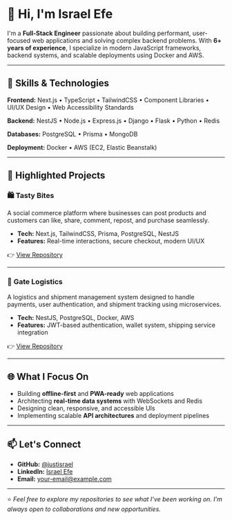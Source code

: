 
# 👋 Hi, I'm Israel Efe

I'm a **Full-Stack Engineer** passionate about building performant, user-focused web applications and solving complex backend problems. With **6+ years of experience**, I specialize in modern JavaScript frameworks, backend systems, and scalable deployments using Docker and AWS.

---

## 🧰 **Skills & Technologies**

**Frontend:**
Next.js • TypeScript • TailwindCSS • Component Libraries • UI/UX Design • Web Accessibility Standards

**Backend:**
NestJS • Node.js • Express.js • Django • Flask • Python • Redis

**Databases:**
PostgreSQL • Prisma • MongoDB

**Deployment:**
Docker • AWS (EC2, Elastic Beanstalk)

---

## 🚀 **Highlighted Projects**

### 🛍 **Tasty Bites**

A social commerce platform where businesses can post products and customers can like, share, comment, repost, and purchase seamlessly.

* **Tech:** Next.js, TailwindCSS, Prisma, PostgreSQL, NestJS
* **Features:** Real-time interactions, secure checkout, modern UI/UX

👉 [View Repository](https://github.com/justisrael/tasty-bites)

---

### 🚚 **Gate Logistics**

A logistics and shipment management system designed to handle payments, user authentication, and shipment tracking using microservices.

* **Tech:** NestJS, PostgreSQL, Docker, AWS
* **Features:** JWT-based authentication, wallet system, shipping service integration

👉 [View Repository](https://github.com/justisrael/gate-logistics)

---

## 🌐 **What I Focus On**

* Building **offline-first** and **PWA-ready** web applications
* Architecting **real-time data systems** with WebSockets and Redis
* Designing clean, responsive, and accessible UIs
* Implementing scalable **API architectures** and deployment pipelines

---

## 📫 **Let's Connect**

* **GitHub:** [@justisrael](https://github.com/justisrael)
* **LinkedIn:** [Israel Efe](#)
* **Email:** [your-email@example.com](mailto:your-email@example.com)

---

⭐️ *Feel free to explore my repositories to see what I’ve been working on. I’m always open to collaborations and new opportunities.*

